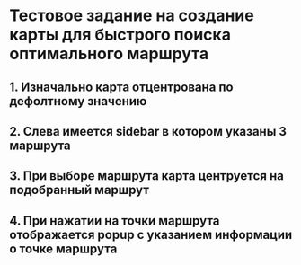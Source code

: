 # Тестовое задание на создание карты для быстрого поиска оптимального маршрута

## 1. Изначально карта отцентрована по дефолтному значению

## 2. Слева имеется sidebar в котором указаны 3 маршрута

## 3. При выборе маршрута карта центруется на подобранный маршрут

## 4. При нажатии на точки маршрута отображается popup с указанием информации о точке маршрута
